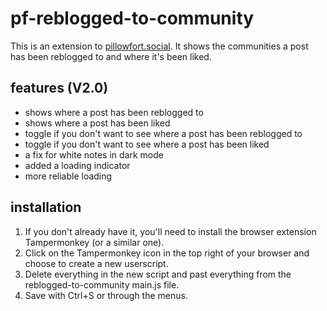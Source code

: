 # pf-reblogged-to-community
This is an extension to [pillowfort.social](https://www.pillowfort.social/). It shows the communities a post has been reblogged to and where it's been liked.

## features (V2.0)
- shows where a post has been reblogged to
- shows where a post has been liked
- toggle if you don't want to see where a post has been reblogged to
- toggle if you don't want to see where a post has been liked
- a fix for white notes in dark mode
- added a loading indicator
- more reliable loading

## installation
1. If you don't already have it, you'll need to install the browser extension Tampermonkey (or a similar one).
2. Click on the Tampermonkey icon in the top right of your browser and choose to create a new userscript.
3. Delete everything in the new script and past everything from the reblogged-to-community main.js file.
4. Save with Ctrl+S or through the menus.
